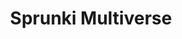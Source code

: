 ---
slug: sprunki-multiverse-2645
title: Sprunki Multiverse
description: "Sprunki Multiverse is an exciting online game. Play for free directly in your browser!"
icon: /images/popular_mods/Sprunki Multiverse.png
url: https://wowtbc.net/sprunkin/sprunki-multiverse/index.html
previewImage: /images/popular_mods/Sprunki Multiverse.png
type: popular mods

# SEO配置
seo:
  title: "Sprunki Multiverse - Play Free Online Game | Fun Browser Games"
  description: "Sprunki Multiverse - Play this fun online game for free in your browser. No download required!"
  ogImage: "/images/popular_mods/Sprunki Multiverse.png"
  keywords: "sprunki-multiverse-2645, online game, browser game, free game, popular mods game, play online"

videoUrls:
  - https://www.youtube.com/embed/example1
  - https://www.youtube.com/embed/example2

whyPlay:
  title: "Why Play Sprunki Multiverse?"
  items:
    - "Immersive Gameplay: Sprunki Multiverse offers an engaging and immersive gaming experience that will keep you entertained for hours"
    - "Challenging Levels: Test your skills with increasingly difficult challenges and obstacles"
    - "Beautiful Graphics: Enjoy stunning visuals and smooth animations that bring the game world to life"
    - "Regular Updates: New content and features are added regularly to keep the game fresh and exciting"
    - "Free to Play: Experience all the fun without spending a penny"
    - "Community Features: Connect with other players, share strategies, and compete for high scores"
    - "Cross-Platform: Play on any device with a web browser, no downloads required"

features:
  title: "Key Features of Sprunki Multiverse"
  image: "/images/popular_mods/Sprunki Multiverse.png"
  items:
    - "Intuitive Controls: Easy to learn controls make Sprunki Multiverse accessible for players of all skill levels"
    - "Multiple Game Modes: Enjoy various gameplay options that provide different challenges and experiences"
    - "Character Customization: Personalize your gaming experience with unique characters and items"
    - "Achievement System: Complete special tasks to earn rewards and recognition"
    - "Leaderboards: Compete with players worldwide and see who can achieve the highest scores"

characteristics:
  title: "Game Characteristics"
  image: "/images/popular_mods/Sprunki Multiverse.png"
  items:
    - "Genre: Popular mods game with elements of strategy and skill"
    - "Difficulty: Suitable for both casual gamers and those seeking a challenge"
    - "Play Time: Quick sessions or extended gameplay, depending on your preference"
    - "Art Style: Vibrant and engaging visuals that enhance the gaming experience"
    - "Sound Design: Immersive audio that complements the gameplay perfectly"

info: "Sprunki Multiverse is an exciting online game that offers players a unique and engaging gaming experience. With its intuitive controls, stunning visuals, and challenging gameplay, Sprunki Multiverse provides hours of entertainment for players of all ages and skill levels. Whether you're looking for a quick gaming session during a break or an extended play session, Sprunki Multiverse delivers an immersive experience that will keep you coming back for more. The game features multiple levels of increasing difficulty, ensuring that players are constantly challenged as they progress. With regular updates adding new content and features, Sprunki Multiverse remains fresh and exciting, providing endless entertainment options for its growing community of players."

howToPlayIntro: "Welcome to Sprunki Multiverse! This guide will walk you through the basics and help you master the game. Whether you're a beginner or looking to improve your skills, these tips and instructions will enhance your gaming experience."

howToPlaySteps:
  - title: "Getting Started"
    description: "Begin your Sprunki Multiverse adventure by familiarizing yourself with the controls. Use your keyboard or mouse to navigate through the game interface. The tutorial will guide you through the basic mechanics and help you understand the objectives."
  - title: "Understanding the Objectives"
    description: "In Sprunki Multiverse, your main goal is to progress through levels by completing specific objectives. Each level presents unique challenges that require different strategies and approaches."
  - title: "Mastering the Controls"
    description: "Practice using the controls to improve your precision and reaction time. Sprunki Multiverse requires quick reflexes and strategic thinking to overcome obstacles and defeat opponents."
  - title: "Utilizing Power-ups"
    description: "Collect power-ups throughout the game to enhance your abilities and overcome difficult challenges. Each power-up offers unique advantages that can be crucial for success."
  - title: "Developing Strategies"
    description: "As you progress in Sprunki Multiverse, develop effective strategies for different scenarios. Analyze patterns, anticipate challenges, and adapt your approach to maximize your performance."

faq:
  title: "Frequently Asked Questions about Sprunki Multiverse"
  items:
    - question: "Is Sprunki Multiverse free to play?"
      answer: "Yes, Sprunki Multiverse is completely free to play directly in your web browser. No downloads or purchases are required to enjoy the full game experience."
    - question: "Can I play Sprunki Multiverse on mobile devices?"
      answer: "Yes, Sprunki Multiverse is optimized for both desktop and mobile play. You can enjoy the game on any device with a web browser and internet connection."
    - question: "Are there any in-game purchases?"
      answer: "While Sprunki Multiverse is free to play, there may be optional in-game purchases available for cosmetic items or additional features that don't affect core gameplay."
    - question: "How often is Sprunki Multiverse updated?"
      answer: "The developers regularly update Sprunki Multiverse with new content, features, and improvements based on player feedback and game performance."
    - question: "Can I play Sprunki Multiverse offline?"
      answer: "Currently, Sprunki Multiverse requires an internet connection to play as it's a browser-based online game."
    - question: "Is Sprunki Multiverse suitable for children?"
      answer: "Yes, Sprunki Multiverse is designed to be family-friendly and suitable for players of all ages."
    - question: "How do I report bugs or issues?"
      answer: "If you encounter any problems while playing Sprunki Multiverse, you can report them through the game's support page or contact the developers directly through their website."
    - question: "Still Have Questions?"
      answer: "If you have additional questions about Sprunki Multiverse that aren't covered in this FAQ, please visit our support center or contact our customer service team for assistance."
---